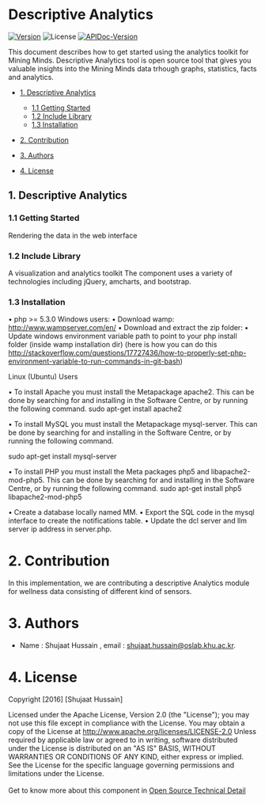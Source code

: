 #  Descriptive Analytics

<!-- make your own badges from here: http://shields.io/ -->
[![Version](https://img.shields.io/badge/MM__SL__DA-V2.5-ff69b4.svg)](http://www.miningminds.re.kr/english/)
![License](https://img.shields.io/badge/Apache%20License%20-Version%202.0-yellowgreen.svg)
[![APIDoc-Version](https://img.shields.io/badge/apiDoc-2.5-green.svg)](https://ubiquitous-computing-lab.github.io/Mining-Minds/doc/sl-doc/Analytics/documentation.html)


<!-- Update the list and the main body. -->

This document describes how to get started using the analytics toolkit for Mining Minds. Descriptive Analytics tool  is open source tool that gives you valuable insights into the Mining Minds data trhough graphs, statistics, facts and analytics.


- [1. Descriptive Analytics ](#1-Descriptive-Analytics)
    - [1.1 Getting Started](#11-getting-started)
    - [1.2 Include Library](#12-include-library)
    - [1.3 Installation](#13-installation)
   
- [2. Contribution](#2-contribution)
   
- [3. Authors](#3-authors)

- [4. License](#4-license)

<!-- Main Body of the Document -->

<!-- Main Body of the Document -->

## 1. Descriptive Analytics 

### 1.1 Getting Started

Rendering the data in the web interface

### 1.2 Include Library
A visualization and analytics toolkit
The component uses a variety of technologies including jQuery, amcharts, and bootstrap. 


### 1.3 Installation

•	php >= 5.3.0
     Windows users:
•	Download wamp: http://www.wampserver.com/en/
•	Download and extract the zip folder: 
•	Update windows environment variable path to point to your php install folder (inside wamp installation dir) (here is how you can do this http://stackoverflow.com/questions/17727436/how-to-properly-set-php-environment-variable-to-run-commands-in-git-bash)

Linux (Ubuntu) Users

•	To install Apache you must install the Metapackage apache2. This can be done by searching for and installing in the Software Centre, or by running the following command.
sudo apt-get install apache2

•	To install MySQL you must install the Metapackage mysql-server. This can be done by searching for and installing in the Software Centre, or by running the following command.

sudo apt-get install mysql-server

•	To install PHP you must install the Meta packages php5 and libapache2-mod-php5. This can be done by searching for and installing in the Software Centre, or by running the following command.
sudo apt-get install php5 libapache2-mod-php5


•	Create a database locally named MM.
•	Export the SQL code in the mysql interface to create the notifications table.
•	Update the dcl server and llm server ip address in server.php.






# 2. Contribution

In this implementation, we are contributing a descriptive Analytics module for wellness data consisting of different kind of sensors.

# 3. Authors

* Name : Shujaat Hussain ,   email : shujaat.hussain@oslab.khu.ac.kr.

# 4. License

Copyright [2016] [Shujaat Hussain]

Licensed under the Apache License, Version 2.0 (the "License");
you may not use this file except in compliance with the License.
You may obtain a copy of the License at http://www.apache.org/licenses/LICENSE-2.0
Unless required by applicable law or agreed to in writing, software
distributed under the License is distributed on an "AS IS" BASIS,
WITHOUT WARRANTIES OR CONDITIONS OF ANY KIND, either express or implied.
See the License for the specific language governing permissions and
limitations under the License.
<br>
<br>
Get to know more about this component in [Open Source Technical Detail](http://www.miningminds.re.kr/wp-content/uploads/2017/01/opensource-analytics.pdf)
